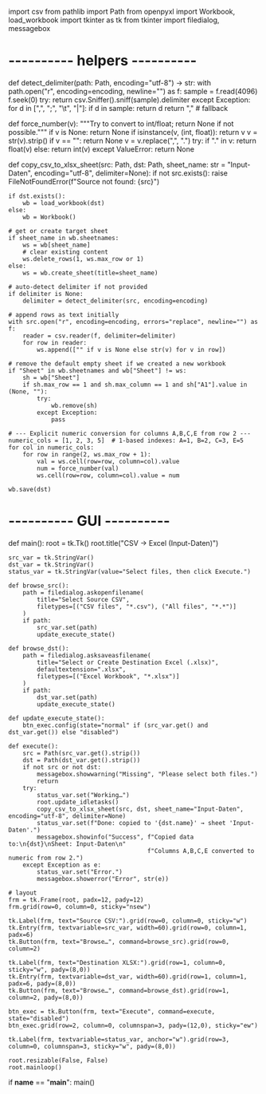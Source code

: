 import csv
from pathlib import Path
from openpyxl import Workbook, load_workbook
import tkinter as tk
from tkinter import filedialog, messagebox

# ---------- helpers ----------
def detect_delimiter(path: Path, encoding="utf-8") -> str:
    with path.open("r", encoding=encoding, newline="") as f:
        sample = f.read(4096)
        f.seek(0)
        try:
            return csv.Sniffer().sniff(sample).delimiter
        except Exception:
            for d in [",", ";", "\t", "|"]:
                if d in sample:
                    return d
            return ","  # fallback

def force_number(v):
    """Try to convert to int/float; return None if not possible."""
    if v is None:
        return None
    if isinstance(v, (int, float)):
        return v
    v = str(v).strip()
    if v == "":
        return None
    v = v.replace(",", ".")
    try:
        if "." in v:
            return float(v)
        else:
            return int(v)
    except ValueError:
        return None

def copy_csv_to_xlsx_sheet(src: Path, dst: Path, sheet_name: str = "Input-Daten",
                           encoding="utf-8", delimiter=None):
    if not src.exists():
        raise FileNotFoundError(f"Source not found: {src}")

    if dst.exists():
        wb = load_workbook(dst)
    else:
        wb = Workbook()

    # get or create target sheet
    if sheet_name in wb.sheetnames:
        ws = wb[sheet_name]
        # clear existing content
        ws.delete_rows(1, ws.max_row or 1)
    else:
        ws = wb.create_sheet(title=sheet_name)

    # auto-detect delimiter if not provided
    if delimiter is None:
        delimiter = detect_delimiter(src, encoding=encoding)

    # append rows as text initially
    with src.open("r", encoding=encoding, errors="replace", newline="") as f:
        reader = csv.reader(f, delimiter=delimiter)
        for row in reader:
            ws.append(["" if v is None else str(v) for v in row])

    # remove the default empty sheet if we created a new workbook
    if "Sheet" in wb.sheetnames and wb["Sheet"] != ws:
        sh = wb["Sheet"]
        if sh.max_row == 1 and sh.max_column == 1 and sh["A1"].value in (None, ""):
            try:
                wb.remove(sh)
            except Exception:
                pass

    # --- Explicit numeric conversion for columns A,B,C,E from row 2 ---
    numeric_cols = [1, 2, 3, 5]  # 1-based indexes: A=1, B=2, C=3, E=5
    for col in numeric_cols:
        for row in range(2, ws.max_row + 1):
            val = ws.cell(row=row, column=col).value
            num = force_number(val)
            ws.cell(row=row, column=col).value = num

    wb.save(dst)

# ---------- GUI ----------
def main():
    root = tk.Tk()
    root.title("CSV → Excel (Input-Daten)")

    src_var = tk.StringVar()
    dst_var = tk.StringVar()
    status_var = tk.StringVar(value="Select files, then click Execute.")

    def browse_src():
        path = filedialog.askopenfilename(
            title="Select Source CSV",
            filetypes=[("CSV files", "*.csv"), ("All files", "*.*")]
        )
        if path:
            src_var.set(path)
            update_execute_state()

    def browse_dst():
        path = filedialog.asksaveasfilename(
            title="Select or Create Destination Excel (.xlsx)",
            defaultextension=".xlsx",
            filetypes=[("Excel Workbook", "*.xlsx")]
        )
        if path:
            dst_var.set(path)
            update_execute_state()

    def update_execute_state():
        btn_exec.config(state="normal" if (src_var.get() and dst_var.get()) else "disabled")

    def execute():
        src = Path(src_var.get().strip())
        dst = Path(dst_var.get().strip())
        if not src or not dst:
            messagebox.showwarning("Missing", "Please select both files.")
            return
        try:
            status_var.set("Working…")
            root.update_idletasks()
            copy_csv_to_xlsx_sheet(src, dst, sheet_name="Input-Daten", encoding="utf-8", delimiter=None)
            status_var.set(f"Done: copied to '{dst.name}' → sheet 'Input-Daten'.")
            messagebox.showinfo("Success", f"Copied data to:\n{dst}\nSheet: Input-Daten\n"
                                           f"Columns A,B,C,E converted to numeric from row 2.")
        except Exception as e:
            status_var.set("Error.")
            messagebox.showerror("Error", str(e))

    # layout
    frm = tk.Frame(root, padx=12, pady=12)
    frm.grid(row=0, column=0, sticky="nsew")

    tk.Label(frm, text="Source CSV:").grid(row=0, column=0, sticky="w")
    tk.Entry(frm, textvariable=src_var, width=60).grid(row=0, column=1, padx=6)
    tk.Button(frm, text="Browse…", command=browse_src).grid(row=0, column=2)

    tk.Label(frm, text="Destination XLSX:").grid(row=1, column=0, sticky="w", pady=(8,0))
    tk.Entry(frm, textvariable=dst_var, width=60).grid(row=1, column=1, padx=6, pady=(8,0))
    tk.Button(frm, text="Browse…", command=browse_dst).grid(row=1, column=2, pady=(8,0))

    btn_exec = tk.Button(frm, text="Execute", command=execute, state="disabled")
    btn_exec.grid(row=2, column=0, columnspan=3, pady=(12,0), sticky="ew")

    tk.Label(frm, textvariable=status_var, anchor="w").grid(row=3, column=0, columnspan=3, sticky="w", pady=(8,0))

    root.resizable(False, False)
    root.mainloop()

if __name__ == "__main__":
    main()
